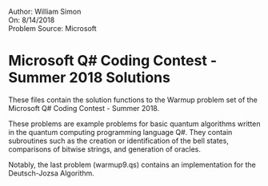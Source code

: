 Author: William Simon <br>
On: 8/14/2018 <br>
Problem Source: Microsoft

<h1>Microsoft Q# Coding Contest - Summer 2018 Solutions </h1>

These files contain the solution functions to the Warmup problem set of the Microsoft Q# Coding Contest - Summer 2018.

These problems are example problems for basic quantum algorithms written in the quantum computing programming language Q#. They contain subroutines such as the creation or identification of the bell states, comparisons of bitwise strings, and generation of oracles. 

Notably, the last problem (warmup9.qs) contains an implementation for the Deutsch-Jozsa Algorithm.
